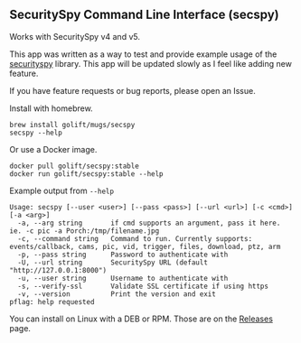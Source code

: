 SecuritySpy Command Line Interface (secspy)
---

Works with SecuritySpy v4 and v5.

This app was written as a way to test and provide example usage of the
[securityspy](https://golift.io/securityspy) library.
This app will be updated slowly as I feel like adding new feature.

If you have feature requests or bug reports, please open an Issue.

Install with homebrew.
```shell
brew install golift/mugs/secspy
secspy --help
```

Or use a Docker image.
```shell
docker pull golift/secspy:stable
docker run golift/secspy:stable --help
```

Example output from `--help`
```
Usage: secspy [--user <user>] [--pass <pass>] [--url <url>] [-c <cmd>] [-a <arg>]
  -a, --arg string       if cmd supports an argument, pass it here. ie. -c pic -a Porch:/tmp/filename.jpg
  -c, --command string   Command to run. Currently supports: events/callback, cams, pic, vid, trigger, files, download, ptz, arm
  -p, --pass string      Password to authenticate with
  -U, --url string       SecuritySpy URL (default "http://127.0.0.1:8000")
  -u, --user string      Username to authenticate with
  -s, --verify-ssl       Validate SSL certificate if using https
  -v, --version          Print the version and exit
pflag: help requested
```

You can install on Linux with a DEB or RPM.
Those are on the [Releases](https://github.com/davidnewhall/secspy/releases) page.
